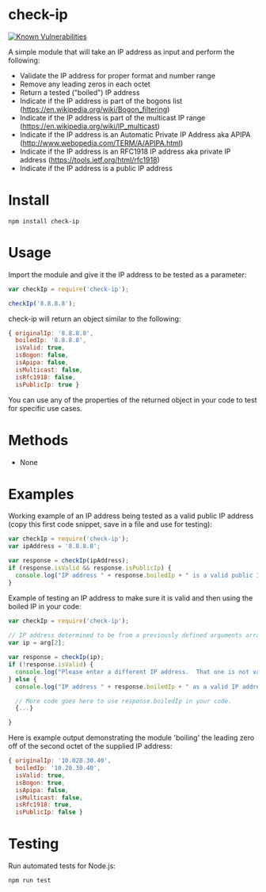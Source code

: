 check-ip 
========
[![Known Vulnerabilities](https://snyk.io/test/github/johnnymastin/check-ip/badge.svg)](https://snyk.io/test/github/johnnymastin/check-ip)

A simple module that will take an IP address as input and perform the following:
 - Validate the IP address for proper format and number range
 - Remove any leading zeros in each octet 
 - Return a tested ("boiled") IP address
 - Indicate if the IP address is part of the bogons list (https://en.wikipedia.org/wiki/Bogon_filtering)
 - Indicate if the IP address is part of the multicast IP range (https://en.wikipedia.org/wiki/IP_multicast)
 - Indicate if the IP address is an Automatic Private IP Address aka APIPA (http://www.webopedia.com/TERM/A/APIPA.html)
 - Indicate if the IP address is an RFC1918 IP address aka private IP address (https://tools.ietf.org/html/rfc1918)
 - Indicate if the IP address is a public IP address


Install
=======
`npm install check-ip`

Usage
=====
Import the module and give it the IP address to be tested as a parameter:
```javascript
var checkIp = require('check-ip');

checkIp('8.8.8.8');
```
check-ip will return an object similar to the following:
```javascript
{ originalIp: '8.8.8.8',
  boiledIp: '8.8.8.8',
  isValid: true,
  isBogon: false,
  isApipa: false,
  isMulticast: false,
  isRfc1918: false,
  isPublicIp: true }
  ```

You can use any of the properties of the returned object in your code to test for specific use cases.


Methods
=======
- None

Examples
========
Working example of an IP address being tested as a valid public IP address (copy this first code snippet, save in a file and use for testing):
```javascript
var checkIp = require('check-ip');
var ipAddress = '8.8.8.8';

var response = checkIp(ipAddress);
if (response.isValid && response.isPublicIp) {
  console.log("IP address " + response.boiledIp + " is a valid public IP.");
}
```
Example of testing an IP address to make sure it is valid and then using the boiled IP in your code:
```javascript
var checkIp = require('check-ip');
    
// IP address determined to be from a previously defined arguments array elsewhere.
var ip = arg[2];

var response = checkIp(ip);
if (!response.isValid) {
  console.log("Please enter a different IP address.  That one is not valid.");
} else {
  console.log("IP address " + response.boiledIp + " as a valid IP address.");

  // More code goes here to use response.boiledIp in your code.
  {...}

}
```

 Here is example output demonstrating the module 'boiling' the leading zero off of the second octet of the supplied IP address:
```javascript
{ originalIp: '10.020.30.40',
  boiledIp: '10.20.30.40',
  isValid: true,
  isBogon: true,
  isApipa: false,
  isMulticast: false,
  isRfc1918: true,
  isPublicIp: false }
```
Testing
=======
Run automated tests for Node.js:
```
npm run test
```
